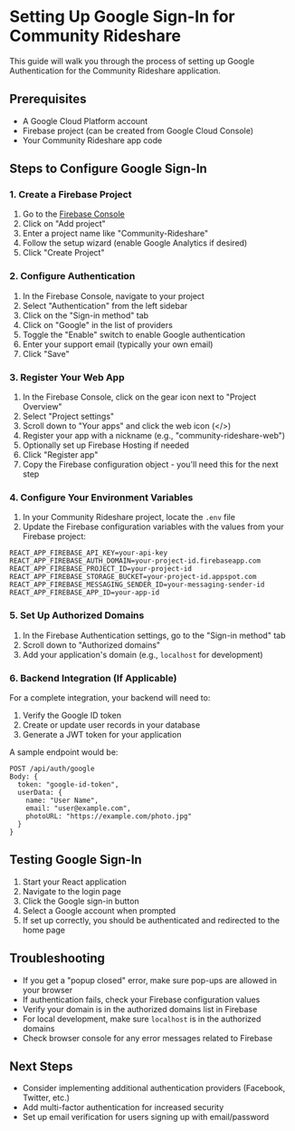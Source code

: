# Setting Up Google Sign-In for Community Rideshare

This guide will walk you through the process of setting up Google Authentication for the Community Rideshare application.

## Prerequisites

- A Google Cloud Platform account
- Firebase project (can be created from Google Cloud Console)
- Your Community Rideshare app code

## Steps to Configure Google Sign-In

### 1. Create a Firebase Project

1. Go to the [Firebase Console](https://console.firebase.google.com/)
2. Click on "Add project" 
3. Enter a project name like "Community-Rideshare"
4. Follow the setup wizard (enable Google Analytics if desired)
5. Click "Create Project"

### 2. Configure Authentication

1. In the Firebase Console, navigate to your project
2. Select "Authentication" from the left sidebar
3. Click on the "Sign-in method" tab
4. Click on "Google" in the list of providers
5. Toggle the "Enable" switch to enable Google authentication
6. Enter your support email (typically your own email)
7. Click "Save"

### 3. Register Your Web App

1. In the Firebase Console, click on the gear icon next to "Project Overview"
2. Select "Project settings"
3. Scroll down to "Your apps" and click the web icon (</>) 
4. Register your app with a nickname (e.g., "community-rideshare-web")
5. Optionally set up Firebase Hosting if needed
6. Click "Register app"
7. Copy the Firebase configuration object - you'll need this for the next step

### 4. Configure Your Environment Variables

1. In your Community Rideshare project, locate the `.env` file
2. Update the Firebase configuration variables with the values from your Firebase project:

```
REACT_APP_FIREBASE_API_KEY=your-api-key
REACT_APP_FIREBASE_AUTH_DOMAIN=your-project-id.firebaseapp.com
REACT_APP_FIREBASE_PROJECT_ID=your-project-id
REACT_APP_FIREBASE_STORAGE_BUCKET=your-project-id.appspot.com
REACT_APP_FIREBASE_MESSAGING_SENDER_ID=your-messaging-sender-id
REACT_APP_FIREBASE_APP_ID=your-app-id
```

### 5. Set Up Authorized Domains

1. In the Firebase Authentication settings, go to the "Sign-in method" tab
2. Scroll down to "Authorized domains"
3. Add your application's domain (e.g., `localhost` for development)

### 6. Backend Integration (If Applicable)

For a complete integration, your backend will need to:

1. Verify the Google ID token
2. Create or update user records in your database
3. Generate a JWT token for your application

A sample endpoint would be:

```
POST /api/auth/google
Body: {
  token: "google-id-token",
  userData: {
    name: "User Name",
    email: "user@example.com",
    photoURL: "https://example.com/photo.jpg"
  }
}
```

## Testing Google Sign-In

1. Start your React application
2. Navigate to the login page
3. Click the Google sign-in button
4. Select a Google account when prompted
5. If set up correctly, you should be authenticated and redirected to the home page

## Troubleshooting

- If you get a "popup closed" error, make sure pop-ups are allowed in your browser
- If authentication fails, check your Firebase configuration values
- Verify your domain is in the authorized domains list in Firebase
- For local development, make sure `localhost` is in the authorized domains
- Check browser console for any error messages related to Firebase

## Next Steps

- Consider implementing additional authentication providers (Facebook, Twitter, etc.)
- Add multi-factor authentication for increased security
- Set up email verification for users signing up with email/password
